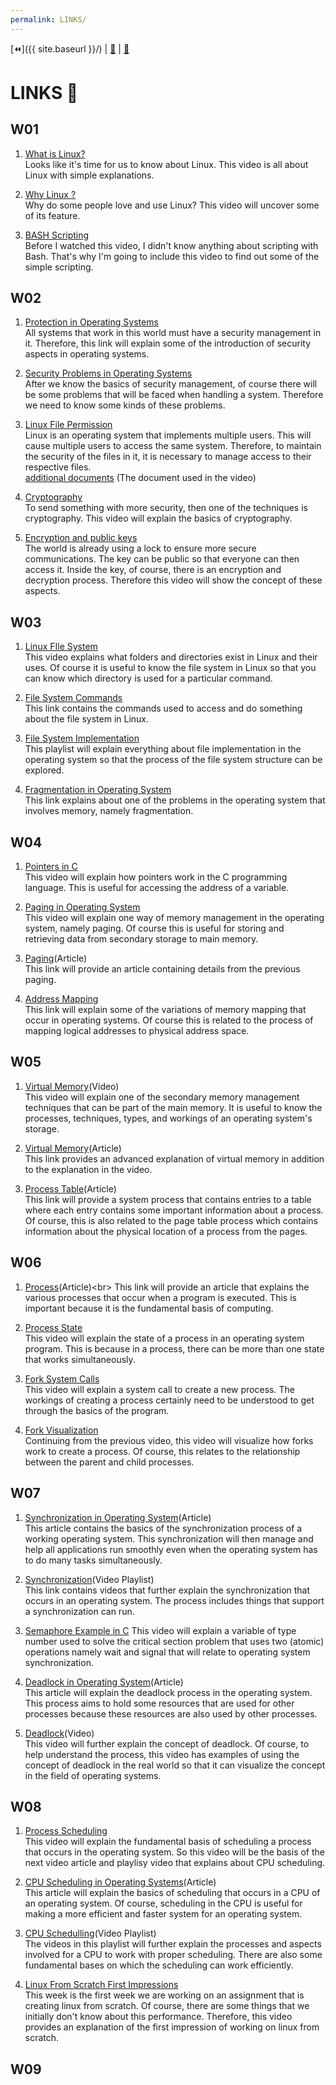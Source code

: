 ```yaml
---
permalink: LINKS/
---
```


[⏪]({{ site.baseurl }}/) | [🧾](https://danenherdi.github.io/os222/TXT/mylog.txt) | [📁](https://github.com/danenherdi/os222/) 

# LINKS 🔗

## W01
1. [What is Linux?](https://youtu.be/rrB13utjYV4)<br>
Looks like it's time for us to know about Linux.
This video is all about Linux with simple explanations.

2. [Why Linux ?](https://youtu.be/otDOHt_Jges)<br>
Why do some people love and use Linux?
This video will uncover some of its feature.

3. [BASH Scripting](https://youtu.be/7qd5sqazD7k)<br>
Before I watched this video, I didn't know anything about scripting with Bash.
That's why I'm going to include this video to find out some of the simple scripting.

## W02
1.  [Protection in Operating Systems](https://www.cs.uic.edu/~jbell/CourseNotes/OperatingSystems/14_Protection.html)<br>
All systems that work in this world must have a security management in it. Therefore, this link will explain some of the introduction of security aspects in operating systems.

2.  [Security Problems in Operating Systems](https://padakuu.com/what-is-the-security-problem-149-article)<br>
After we know the basics of security management, of course there will be some problems that will be faced when handling a system. Therefore we need to know some kinds of these problems.

3.  [Linux File Permission](https://youtu.be/k1yzI7c6Fzk)<br>
Linux is an operating system that implements multiple users. This will cause multiple users to access the same system. Therefore, to maintain the security of the files in it, it is necessary to manage access to their respective files. <br>
[additional documents](https://linuxhandbook.com/linux-file-permissions/) (The document used in the video)<br>

4. [Cryptography](https://youtu.be/6_Cxj5WKpIw)<br>
To send something with more security, then one of the techniques is cryptography. This video will explain the basics of cryptography.

5. [Encryption and public keys](https://youtu.be/6-JjHa-qLPk)<br>
The world is already using a lock to ensure more secure communications. The key can be public so that everyone can then access it. Inside the key, of course, there is an encryption and decryption process. Therefore this video will show the concept of these aspects.

## W03
1. [Linux FIle System](https://youtu.be/HbgzrKJvDRw)<br> 
This video explains what folders and directories exist in Linux and their uses. Of course it is useful to know the file system in Linux so that you can know which directory is used for a particular command.

2. [File System Commands](https://gist.github.com/khazeamo/f762f532bfbc17d5bf396e9d4c2a9586)<br>
This link contains the commands used to access and do something about the file system in Linux.

3. [File System Implementation](https://youtube.com/playlist?list=PLskQvPDUk0sKgGGReUz7nMwYkDTbevUC1)<br>
This playlist will explain everything about file implementation in the operating system so that the process of the file system structure can be explored.

4. [Fragmentation in Operating System](https://www.javatpoint.com/fragmentation-in-operating-system)<br>
This link explains about one of the problems in the operating system that involves memory, namely fragmentation.

## W04
1. [Pointers in C](https://youtu.be/mw1qsMieK5c)<br> 
This video will explain how pointers work in the C programming language. This is useful for accessing the address of a variable.

2. [Paging in Operating System](https://youtu.be/pJ6qrCB8pDw)<br>
This video will explain one way of memory management in the operating system, namely paging. Of course this is useful for storing and retrieving data from secondary storage to main memory.

3. [Paging](https://kuleuven-diepenbeek.github.io/osc-course/ch9-memory/paging/)(Article)<br>
This link will provide an article containing details from the previous paging.

4. [Address Mapping](https://schoettkr.github.io/knowledge-database/uni/os/06_lecture/)<br>
This link will explain some of the variations of memory mapping that occur in operating systems. Of course this is related to the process of mapping logical addresses to physical address space.

## W05
1. [Virtual Memory](https://youtu.be/2quKyPnUShQ)(Video)<br> 
This video will explain one of the secondary memory management techniques that can be part of the main memory. It is useful to know the processes, techniques, types, and workings of an operating system's storage.

2. [Virtual Memory](https://www.techtarget.com/searchstorage/definition/virtual-memory)(Article)<br>
This link provides an advanced explanation of virtual memory in addition to the explanation in the video.

3. [Process Table](https://exposnitc.github.io/os_design-files/process_table.html)(Article)<br>
This link will provide a system process that contains entries to a table where each entry contains some important information about a process. Of course, this is also related to the page table process which contains information about the physical location of a process from the pages.

## W06
1. [Process](https://www.studytonight.com/operating-system/operating-system-processes#:~:text=The%20different%20Process%20States&text=READY%20%2D%20The%20process%20is%20waiting,The%20process%20has%20finished%20execution.)(Article)<br>
This link will provide an article that explains the various processes that occur when a program is executed. This is important because it is the fundamental basis of computing.

2. [Process State](https://youtu.be/jZ_6PXoaoxo)<br>
This video will explain the state of a process in an operating system program. This is because in a process, there can be more than one state that works simultaneously.

3. [Fork System Calls](https://youtu.be/IFEFVXvjiHY)<br>
This video will explain a system call to create a new process. The workings of creating a process certainly need to be understood to get through the basics of the program.

4. [Fork Visualization](https://youtu.be/QD9YKSg3wCc)<br>
Continuing from the previous video, this video will visualize how forks work to create a process. Of course, this relates to the relationship between the parent and child processes.

## W07
1. [Synchronization in Operating System](https://www.scaler.com/topics/operating-system/process-synchronization-in-os/)(Article)<br>
This article contains the basics of the synchronization process of a working operating system. This synchronization will then manage and help all applications run smoothly even when the operating system has to do many tasks simultaneously.

2. [Synchronization](https://youtube.com/playlist?list=PLBlnK6fEyqRjDf_dmCEXgl6XjVKDDj0M2)(Video Playlist)<br>
This link contains videos that further explain the synchronization that occurs in an operating system. The process includes things that support a synchronization can run.

3. [Semaphore Example in C](https://youtu.be/ukM_zzrIeXs) 
This video will explain a variable of type number used to solve the critical section problem that uses two (atomic) operations namely wait and signal that will relate to operating system synchronization.

3. [Deadlock in Operating System](https://www.scaler.com/topics/operating-system/deadlock-in-os/)(Article)<br>
This article will explain the deadlock process in the operating system. This process aims to hold some resources that are used for other processes because these resources are also used by other processes.

4. [Deadlock](https://youtu.be/onkWXaXAgbY)(Video)<br>
This video will further explain the concept of deadlock. Of course, to help understand the process, this video has examples of using the concept of deadlock in the real world so that it can visualize the concept in the field of operating systems.

## W08
1. [Process Scheduling](https://youtu.be/2h3eWaPx8SA)<br>
This video will explain the fundamental basis of scheduling a process that occurs in the operating system. So this video will be the basis of the next video article and playlisy video that explains about CPU scheduling.

2. [CPU Scheduling in Operating Systems](https://www.geeksforgeeks.org/cpu-scheduling-in-operating-systems/)(Article)<br>
This article will explain the basics of scheduling that occurs in a CPU of an operating system. Of course, scheduling in the CPU is useful for making a more efficient and faster system for an operating system.

3. [CPU Schedulling](https://youtube.com/playlist?list=PLBlnK6fEyqRitWSE_AyyySWfhRgyA-rHk)(Video Playlist)<br>
The videos in this playlist will further explain the processes and aspects involved for a CPU to work with proper scheduling. There are also some fundamental bases on which the scheduling can work efficiently.

4. [Linux From Scratch First Impressions](https://youtu.be/1eOdaXS-wVE)<br>
This week is the first week we are working on an assignment that is creating linux from scratch. Of course, there are some things that we initially don't know about this performance. Therefore, this video provides an explanation of the first impression of working on linux from scratch.

## W09
